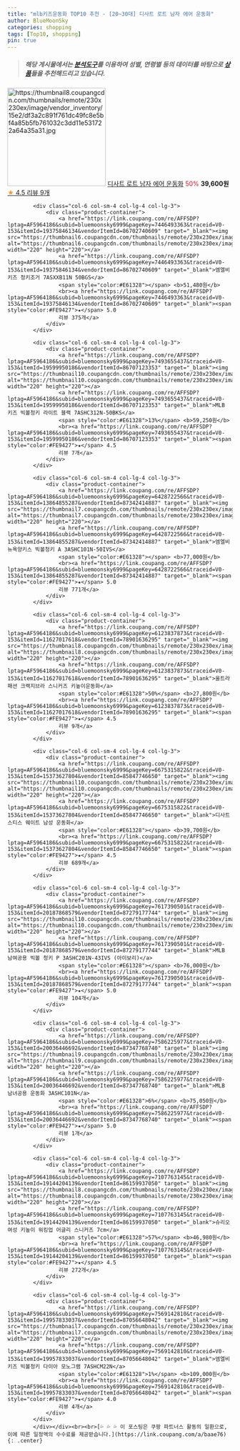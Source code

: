 ```yaml
---
title: "mlb키즈운동화 TOP10 추천 - [20~30대] 디사트 로트 남자 에어 운동화"
author: BlueMoonSky
categories: shopping
tags: [Top10, shopping]
pin: true
---
```


> ##### 해당 게시물에서는 [**분석도구**](https://itemscout.io/)를 이용하여 **성별**, **연령별** 등의 데이터를 바탕으로 [**상품**](https://link.coupang.com/a/baae76)들을 추천해드리고 있습니다.
<div class="container"><div class="row">
            <div class="col-6 col-sm-4 col-lg-4 col-lg-3">
                <div class="product-container">
                    <a href="https://link.coupang.com/re/AFFSDP?lptag=AF5964186&subid=bluemoonsky6999&pageKey=7350680610&traceid=V0-153&itemId=18914691241&vendorItemId=86041957366" target="_blank"><img src="https://thumbnail8.coupangcdn.com/thumbnails/remote/230x230ex/image/vendor_inventory/15e2/df3a2c891f761dc49fc8e5bf4a85b5fb761032c3dd11e531722a64a35a31.jpg" alt="https://thumbnail8.coupangcdn.com/thumbnails/remote/230x230ex/image/vendor_inventory/15e2/df3a2c891f761dc49fc8e5bf4a85b5fb761032c3dd11e531722a64a35a31.jpg" width="220" height="220"></a>
                    <a href="https://link.coupang.com/re/AFFSDP?lptag=AF5964186&subid=bluemoonsky6999&pageKey=7350680610&traceid=V0-153&itemId=18914691241&vendorItemId=86041957366" target="_blank">디사트 로트 남자 에어 운동화</a>
                    <span style="color:#E61328">50%</span> <b>39,600원</b>
                    <br><a href="https://link.coupang.com/re/AFFSDP?lptag=AF5964186&subid=bluemoonsky6999&pageKey=7350680610&traceid=V0-153&itemId=18914691241&vendorItemId=86041957366" target="_blank"><span style="color:#FE9427">★</span> 4.5
                    리뷰 9개</a>
                </div>
            </div>
            
            <div class="col-6 col-sm-4 col-lg-4 col-lg-3">
                <div class="product-container">
                    <a href="https://link.coupang.com/re/AFFSDP?lptag=AF5964186&subid=bluemoonsky6999&pageKey=7446493363&traceid=V0-153&itemId=19375846134&vendorItemId=86702740609" target="_blank"><img src="https://thumbnail6.coupangcdn.com/thumbnails/remote/230x230ex/image/vendor_inventory/fd93/50c10214bbbfaf37ad2d4232a43adfa2d2a55e003bf5f31a391c037ebcd1.jpeg" alt="https://thumbnail6.coupangcdn.com/thumbnails/remote/230x230ex/image/vendor_inventory/fd93/50c10214bbbfaf37ad2d4232a43adfa2d2a55e003bf5f31a391c037ebcd1.jpeg" width="220" height="220"></a>
                    <a href="https://link.coupang.com/re/AFFSDP?lptag=AF5964186&subid=bluemoonsky6999&pageKey=7446493363&traceid=V0-153&itemId=19375846134&vendorItemId=86702740609" target="_blank">엠엘비키즈 청키조거 7ASXXB11N 50BGS</a>
                    <span style="color:#E61328"></span> <b>51,480원</b>
                    <br><a href="https://link.coupang.com/re/AFFSDP?lptag=AF5964186&subid=bluemoonsky6999&pageKey=7446493363&traceid=V0-153&itemId=19375846134&vendorItemId=86702740609" target="_blank"><span style="color:#FE9427">★</span> 5.0
                    리뷰 375개</a>
                </div>
            </div>
            
            <div class="col-6 col-sm-4 col-lg-4 col-lg-3">
                <div class="product-container">
                    <a href="https://link.coupang.com/re/AFFSDP?lptag=AF5964186&subid=bluemoonsky6999&pageKey=7493655437&traceid=V0-153&itemId=19599950186&vendorItemId=86707123353" target="_blank"><img src="https://thumbnail10.coupangcdn.com/thumbnails/remote/230x230ex/image/vendor_inventory/324c/0a42d9fb5150d6bc64c60249d88e5ad1137bda0629e419ed1ced0de71ba8.jpeg" alt="https://thumbnail10.coupangcdn.com/thumbnails/remote/230x230ex/image/vendor_inventory/324c/0a42d9fb5150d6bc64c60249d88e5ad1137bda0629e419ed1ced0de71ba8.jpeg" width="220" height="220"></a>
                    <a href="https://link.coupang.com/re/AFFSDP?lptag=AF5964186&subid=bluemoonsky6999&pageKey=7493655437&traceid=V0-153&itemId=19599950186&vendorItemId=86707123353" target="_blank">MLB 키즈 빅볼청키 라이트 블랙 7ASHC312N-50BKS</a>
                    <span style="color:#E61328">13%</span> <b>59,250원</b>
                    <br><a href="https://link.coupang.com/re/AFFSDP?lptag=AF5964186&subid=bluemoonsky6999&pageKey=7493655437&traceid=V0-153&itemId=19599950186&vendorItemId=86707123353" target="_blank"><span style="color:#FE9427">★</span> 4.5
                    리뷰 7개</a>
                </div>
            </div>
            
            <div class="col-6 col-sm-4 col-lg-4 col-lg-3">
                <div class="product-container">
                    <a href="https://link.coupang.com/re/AFFSDP?lptag=AF5964186&subid=bluemoonsky6999&pageKey=6428722566&traceid=V0-153&itemId=13864855287&vendorItemId=87342414887" target="_blank"><img src="https://thumbnail7.coupangcdn.com/thumbnails/remote/230x230ex/image/vendor_inventory/b00d/476636b250248797474434f63e1c33c649f770a24354c15b03897571b813.jpg" alt="https://thumbnail7.coupangcdn.com/thumbnails/remote/230x230ex/image/vendor_inventory/b00d/476636b250248797474434f63e1c33c649f770a24354c15b03897571b813.jpg" width="220" height="220"></a>
                    <a href="https://link.coupang.com/re/AFFSDP?lptag=AF5964186&subid=bluemoonsky6999&pageKey=6428722566&traceid=V0-153&itemId=13864855287&vendorItemId=87342414887" target="_blank">엠엘비 뉴욕양키스 빅볼청키 A 3ASHC101N-50IVS</a>
                    <span style="color:#E61328"></span> <b>77,000원</b>
                    <br><a href="https://link.coupang.com/re/AFFSDP?lptag=AF5964186&subid=bluemoonsky6999&pageKey=6428722566&traceid=V0-153&itemId=13864855287&vendorItemId=87342414887" target="_blank"><span style="color:#FE9427">★</span> 5.0
                    리뷰 771개</a>
                </div>
            </div>
            
            <div class="col-6 col-sm-4 col-lg-4 col-lg-3">
                <div class="product-container">
                    <a href="https://link.coupang.com/re/AFFSDP?lptag=AF5964186&subid=bluemoonsky6999&pageKey=6123837873&traceid=V0-153&itemId=11627017618&vendorItemId=78901636295" target="_blank"><img src="https://thumbnail8.coupangcdn.com/thumbnails/remote/230x230ex/image/rs_quotation_api/cioc4ufa/97699d4ee9da44e38e46026780803e5d.jpg" alt="https://thumbnail8.coupangcdn.com/thumbnails/remote/230x230ex/image/rs_quotation_api/cioc4ufa/97699d4ee9da44e38e46026780803e5d.jpg" width="220" height="220"></a>
                    <a href="https://link.coupang.com/re/AFFSDP?lptag=AF5964186&subid=bluemoonsky6999&pageKey=6123837873&traceid=V0-153&itemId=11627017618&vendorItemId=78901636295" target="_blank">울트라패션 크랙지브라 스니커즈 키높이운동화</a>
                    <span style="color:#E61328">50%</span> <b>27,800원</b>
                    <br><a href="https://link.coupang.com/re/AFFSDP?lptag=AF5964186&subid=bluemoonsky6999&pageKey=6123837873&traceid=V0-153&itemId=11627017618&vendorItemId=78901636295" target="_blank"><span style="color:#FE9427">★</span> 4.5
                    리뷰 9개</a>
                </div>
            </div>
            
            <div class="col-6 col-sm-4 col-lg-4 col-lg-3">
                <div class="product-container">
                    <a href="https://link.coupang.com/re/AFFSDP?lptag=AF5964186&subid=bluemoonsky6999&pageKey=6675315822&traceid=V0-153&itemId=15373627804&vendorItemId=85847746650" target="_blank"><img src="https://thumbnail10.coupangcdn.com/thumbnails/remote/230x230ex/image/vendor_inventory/1e36/42db036d1c890577bec196132fe7b8239408a12d132fa38090ef642863c1.jpg" alt="https://thumbnail10.coupangcdn.com/thumbnails/remote/230x230ex/image/vendor_inventory/1e36/42db036d1c890577bec196132fe7b8239408a12d132fa38090ef642863c1.jpg" width="220" height="220"></a>
                    <a href="https://link.coupang.com/re/AFFSDP?lptag=AF5964186&subid=bluemoonsky6999&pageKey=6675315822&traceid=V0-153&itemId=15373627804&vendorItemId=85847746650" target="_blank">디사트 스티스 웨이트 남성 운동화</a>
                    <span style="color:#E61328"></span> <b>39,700원</b>
                    <br><a href="https://link.coupang.com/re/AFFSDP?lptag=AF5964186&subid=bluemoonsky6999&pageKey=6675315822&traceid=V0-153&itemId=15373627804&vendorItemId=85847746650" target="_blank"><span style="color:#FE9427">★</span> 4.5
                    리뷰 689개</a>
                </div>
            </div>
            
            <div class="col-6 col-sm-4 col-lg-4 col-lg-3">
                <div class="product-container">
                    <a href="https://link.coupang.com/re/AFFSDP?lptag=AF5964186&subid=bluemoonsky6999&pageKey=7617390501&traceid=V0-153&itemId=20187868579&vendorItemId=87279177744" target="_blank"><img src="https://thumbnail10.coupangcdn.com/thumbnails/remote/230x230ex/image/vendor_inventory/a036/0262b39c3c385d5eb75aca86f665328878f0da88d3f36150a330a6cddf12.jpeg" alt="https://thumbnail10.coupangcdn.com/thumbnails/remote/230x230ex/image/vendor_inventory/a036/0262b39c3c385d5eb75aca86f665328878f0da88d3f36150a330a6cddf12.jpeg" width="220" height="220"></a>
                    <a href="https://link.coupang.com/re/AFFSDP?lptag=AF5964186&subid=bluemoonsky6999&pageKey=7617390501&traceid=V0-153&itemId=20187868579&vendorItemId=87279177744" target="_blank">MLB 남여공용 빅볼 청키 P 3ASHC201N-43IVS (아이보리)</a>
                    <span style="color:#E61328"></span> <b>76,000원</b>
                    <br><a href="https://link.coupang.com/re/AFFSDP?lptag=AF5964186&subid=bluemoonsky6999&pageKey=7617390501&traceid=V0-153&itemId=20187868579&vendorItemId=87279177744" target="_blank"><span style="color:#FE9427">★</span> 5.0
                    리뷰 104개</a>
                </div>
            </div>
            
            <div class="col-6 col-sm-4 col-lg-4 col-lg-3">
                <div class="product-container">
                    <a href="https://link.coupang.com/re/AFFSDP?lptag=AF5964186&subid=bluemoonsky6999&pageKey=7586225977&traceid=V0-153&itemId=20036446692&vendorItemId=87347768740" target="_blank"><img src="https://thumbnail9.coupangcdn.com/thumbnails/remote/230x230ex/image/vendor_inventory/b1a5/11e3f970e39aefaba537c3ba407beedefcd64026c5264c53a5b80922ca0f.jpg" alt="https://thumbnail9.coupangcdn.com/thumbnails/remote/230x230ex/image/vendor_inventory/b1a5/11e3f970e39aefaba537c3ba407beedefcd64026c5264c53a5b80922ca0f.jpg" width="220" height="220"></a>
                    <a href="https://link.coupang.com/re/AFFSDP?lptag=AF5964186&subid=bluemoonsky6999&pageKey=7586225977&traceid=V0-153&itemId=20036446692&vendorItemId=87347768740" target="_blank">MLB 남녀공용 운동화 3ASHC101N</a>
                    <span style="color:#E61328">6%</span> <b>75,050원</b>
                    <br><a href="https://link.coupang.com/re/AFFSDP?lptag=AF5964186&subid=bluemoonsky6999&pageKey=7586225977&traceid=V0-153&itemId=20036446692&vendorItemId=87347768740" target="_blank"><span style="color:#FE9427">★</span> 5.0
                    리뷰 1개</a>
                </div>
            </div>
            
            <div class="col-6 col-sm-4 col-lg-4 col-lg-3">
                <div class="product-container">
                    <a href="https://link.coupang.com/re/AFFSDP?lptag=AF5964186&subid=bluemoonsky6999&pageKey=7107763145&traceid=V0-153&itemId=19144204139&vendorItemId=86159937050" target="_blank"><img src="https://thumbnail8.coupangcdn.com/thumbnails/remote/230x230ex/image/vendor_inventory/bc1a/73c8a01772ca0c8dcbf359ad64b220f257633d17ec8825492d0094856037.jpg" alt="https://thumbnail8.coupangcdn.com/thumbnails/remote/230x230ex/image/vendor_inventory/bc1a/73c8a01772ca0c8dcbf359ad64b220f257633d17ec8825492d0094856037.jpg" width="220" height="220"></a>
                    <a href="https://link.coupang.com/re/AFFSDP?lptag=AF5964186&subid=bluemoonsky6999&pageKey=7107763145&traceid=V0-153&itemId=19144204139&vendorItemId=86159937050" target="_blank">슈리오 여성 키높이 워킹업 어글리 스니커즈 7cm</a>
                    <span style="color:#E61328">57%</span> <b>46,980원</b>
                    <br><a href="https://link.coupang.com/re/AFFSDP?lptag=AF5964186&subid=bluemoonsky6999&pageKey=7107763145&traceid=V0-153&itemId=19144204139&vendorItemId=86159937050" target="_blank"><span style="color:#FE9427">★</span> 4.5
                    리뷰 272개</a>
                </div>
            </div>
            
            <div class="col-6 col-sm-4 col-lg-4 col-lg-3">
                <div class="product-container">
                    <a href="https://link.coupang.com/re/AFFSDP?lptag=AF5964186&subid=bluemoonsky6999&pageKey=7569142810&traceid=V0-153&itemId=19957833037&vendorItemId=87056648042" target="_blank"><img src="https://thumbnail7.coupangcdn.com/thumbnails/remote/230x230ex/image/vendor_inventory/245b/89c3146d67901215e4562ef8f904ccb4051b4c70c5f4e57c7242defa08a5.png" alt="https://thumbnail7.coupangcdn.com/thumbnails/remote/230x230ex/image/vendor_inventory/245b/89c3146d67901215e4562ef8f904ccb4051b4c70c5f4e57c7242defa08a5.png" width="220" height="220"></a>
                    <a href="https://link.coupang.com/re/AFFSDP?lptag=AF5964186&subid=bluemoonsky6999&pageKey=7569142810&traceid=V0-153&itemId=19957833037&vendorItemId=87056648042" target="_blank">엠엘비키즈 빅볼청키 다이아 모노그램 7ASHCM22N</a>
                    <span style="color:#E61328">1%</span> <b>109,000원</b>
                    <br><a href="https://link.coupang.com/re/AFFSDP?lptag=AF5964186&subid=bluemoonsky6999&pageKey=7569142810&traceid=V0-153&itemId=19957833037&vendorItemId=87056648042" target="_blank"><span style="color:#FE9427">★</span> 4.0
                    리뷰 4개</a>
                </div>
            </div>
            </div></div><br><br>[💦 💦 💦 이 포스팅은 쿠팡 파트너스 활동의 일환으로, 이에 따른 일정액의 수수료를 제공받습니다.](https://link.coupang.com/a/baae76){: .center}